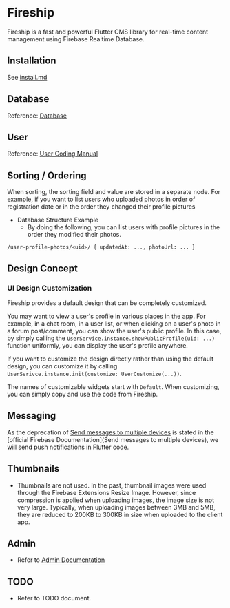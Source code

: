 # Fireship

Fireship is a fast and powerful Flutter CMS library for real-time content management using Firebase Realtime Database.

## Installation

See [install.md](install.md)

## Database

Reference: [Database](database.md)

## User

Reference: [User Coding Manual](user.md)

## Sorting / Ordering

When sorting, the sorting field and value are stored in a separate node. For example, if you want to list users who uploaded photos in order of registration date or in the order they changed their profile pictures

- Database Structure Example
  - By doing the following, you can list users with profile pictures in the order they modified their photos.

`/user-profile-photos/<uid>/ { updatedAt: ..., photoUrl: ... }`

## Design Concept

### UI Design Customization

Fireship provides a default design that can be completely customized.

You may want to view a user's profile in various places in the app. For example, in a chat room, in a user list, or when clicking on a user's photo in a forum post/comment, you can show the user's public profile. In this case, by simply calling the `UserService.instance.showPublicProfile(uid: ...)` function uniformly, you can display the user's profile anywhere.

If you want to customize the design directly rather than using the default design, you can customize it by calling `UserSerivce.instance.init(customize: UserCustomize(...))`.

The names of customizable widgets start with `Default`. When customizing, you can simply copy and use the code from Fireship.

## Messaging

As the deprecation of [Send messages to multiple devices](https://firebase.google.com/docs/cloud-messaging/send-message#send-messages-to-multiple-devices) is stated in the [official Firebase Documentation](Send messages to multiple devices), we will send push notifications in Flutter code.

## Thumbnails

- Thumbnails are not used. In the past, thumbnail images were used through the Firebase Extensions Resize Image. However, since compression is applied when uploading images, the image size is not very large. Typically, when uploading images between 3MB and 5MB, they are reduced to 200KB to 300KB in size when uploaded to the client app.

## Admin

- Refer to [Admin Documentation](admin.md)

## TODO

- Refer to TODO document.